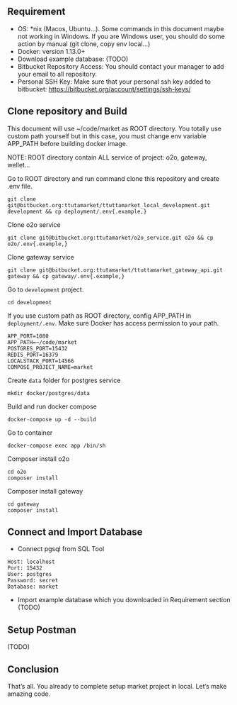 ## Requirement
- OS: *nix (Macos, Ubuntu…). Some commands in this document maybe not working in Windows. If you are Windows user, you should do some action by manual (git clone, copy env local…)
- Docker: version 1.13.0+
- Download example database: (TODO)
- Bitbucket Repository Access: You should contact your manager to add your email to all repository.
- Personal SSH Key: Make sure that your personal ssh key added to bitbucket: https://bitbucket.org/account/settings/ssh-keys/

## Clone repository and Build
This document will use ~/code/market as ROOT directory. You totally use custom path yourself but in this case, you must change env variable APP_PATH before building docker image.

NOTE: ROOT directory contain ALL service of project: o2o, gateway, wellet...

Go to ROOT directory and run command clone this repository and create .env file.

```shell
git clone git@bitbucket.org:ttutamarket/ttuttamarket_local_development.git development && cp deployment/.env{.example,}
```

Clone o2o service

```shell
git clone git@bitbucket.org:ttutamarket/o2o_service.git o2o && cp o2o/.env{.example,}
```

Clone gateway service

```shell
git clone git@bitbucket.org:ttutamarket/ttuttamarket_gateway_api.git gateway && cp gateway/.env{.example,}
```

Go to `development` project.

```shell
cd development
```

If you use custom path as ROOT directory, config APP_PATH in `deployment/.env`. Make sure Docker has access permission to your path.

```shell
APP_PORT=1080
APP_PATH=~/code/market
POSTGRES_PORT=15432
REDIS_PORT=16379
LOCALSTACK_PORT=14566
COMPOSE_PROJECT_NAME=market
```

Create `data` folder for postgres service

```shell
mkdir docker/postgres/data
```

Build and run docker compose

```shell
docker-compose up -d --build
```

Go to container

```shell
docker-compose exec app /bin/sh
```

Composer install o2o

```shell
cd o2o
composer install
```

Composer install gateway

```shell
cd gateway
composer install
```

## Connect and Import Database
- Connect pgsql from SQL Tool

```shell
Host: localhost
Port: 15432
User: postgres
Password: secret
Database: market
```

- Import example database which you downloaded in Requirement section (TODO)

## Setup Postman
(TODO)

## Conclusion
That’s all. You already to complete setup market project in local. Let’s make amazing code.